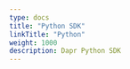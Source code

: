 ```yaml
---
type: docs
title: "Python SDK"
linkTitle: "Python"
weight: 1000
description: Dapr Python SDK
---
```


